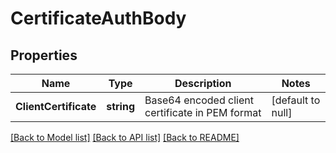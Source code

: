 # CertificateAuthBody

## Properties
Name | Type | Description | Notes
------------ | ------------- | ------------- | -------------
**ClientCertificate** | **string** | Base64 encoded client certificate in PEM format | [default to null]

[[Back to Model list]](../README.md#documentation-for-models) [[Back to API list]](../README.md#documentation-for-api-endpoints) [[Back to README]](../README.md)

